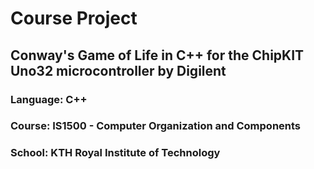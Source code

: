 # Course Project
## Conway's Game of Life in C++ for the ChipKIT Uno32 microcontroller by Digilent
### Language: C++
### Course: IS1500 - Computer Organization and Components
### School: KTH Royal Institute of Technology
